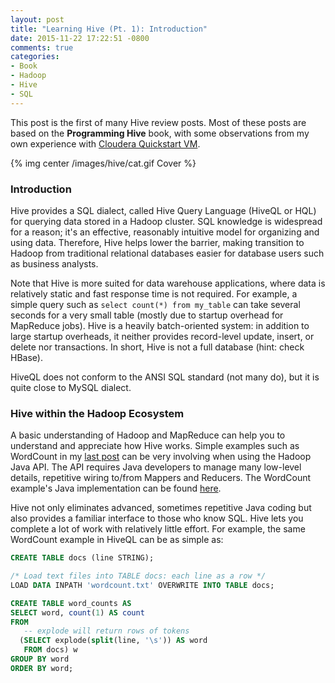 ```yaml
---
layout: post
title: "Learning Hive (Pt. 1): Introduction"
date: 2015-11-22 17:22:51 -0800
comments: true
categories: 
- Book
- Hadoop
- Hive
- SQL
---
```


<!---
"Chapter 1: Introduction" of the "Programming Hive" book.
-->

This post is the first of many Hive review posts. 
Most of these posts are based on the **Programming Hive** book, with some observations from my own experience with [Cloudera Quickstart VM](/blog/2015/11/20/wordcount-sample-in-cloudera-quickstart-vm/).

{% img center /images/hive/cat.gif Cover %}

<!--more-->

### Introduction

Hive provides a SQL dialect, called Hive Query Language (HiveQL or HQL) for querying data stored in a Hadoop cluster. SQL knowledge is widespread for a reason; it's an effective, reasonably intuitive model for organizing and using data. Therefore, Hive helps lower the barrier, making transition to Hadoop from traditional relational databases easier for database users such as business analysts.

Note that Hive is more suited for data warehouse applications, where data is relatively static and fast response time is not required. For example, a simple query such as `select count(*) from my_table` can take several seconds for a very small table (mostly due to startup overhead for MapReduce jobs). Hive is a heavily batch-oriented system: in addition to large startup overheads, it neither provides record-level update, insert, or delete nor transactions. In short, Hive is not a full database (hint: check HBase).

HiveQL does not conform to the ANSI SQL standard (not many do), but it is quite close to MySQL dialect.

### Hive within the Hadoop Ecosystem

A basic understanding of Hadoop and MapReduce can help you to understand and appreciate how Hive works. Simple examples such as WordCount in my [last post](/blog/2015/11/21/explaining-wordcount-example/) can be very involving when using the Hadoop Java API. The API requires Java developers to manage many low-level details, repetitive wiring to/from Mappers and Reducers. The WordCount example's Java implementation can be found [here](https://wiki.apache.org/hadoop/WordCount). 

Hive not only eliminates advanced, sometimes repetitive Java coding but also provides a familiar interface to those who know SQL. Hive lets you complete a lot of work with relatively little effort. For example, the same WordCount example in HiveQL can be as simple as:

``` sql WordCount example in HiveQL
CREATE TABLE docs (line STRING);

/* Load text files into TABLE docs: each line as a row */
LOAD DATA INPATH 'wordcount.txt' OVERWRITE INTO TABLE docs;

CREATE TABLE word_counts AS
SELECT word, count(1) AS count
FROM
   -- explode will return rows of tokens
  (SELECT explode(split(line, '\s')) AS word
   FROM docs) w
GROUP BY word
ORDER BY word;
```

<!--
In the remaining sections of Chapter 1, the authors also discuss various related Hadoop projects such as Pig, Hue, HBase, Spark, Storm, Kafka, etc.
-->
